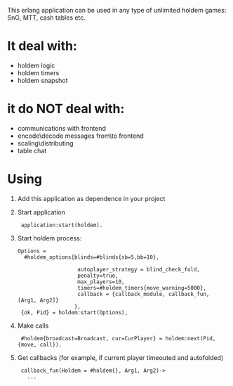 This erlang application can be used in any type of unlimited holdem games: SnG, MTT, cash tables etc. 

# It deal with:
* holdem logic
* holdem timers
* holdem snapshot

# it do NOT deal with:
* communications with frontend
* encode\decode messages from\to frontend
* scaling\distributing
* table chat

# Using

1.  Add this application as dependence in your project
2.  Start application

         application:start(holdem).

3.  Start holdem process:

        Options =
          #holdem_options{blinds=#blinds{sb=5,bb=10},
         
                           autoplayer_strategy = blind_check_fold,
                           penalty=true,
                           max_players=10,
                           timers=#holdem_timers{move_warning=5000},
                           callback = {callback_module, callback_fun, [Arg1, Arg2]}
                          },
         {ok, Pid} = holdem:start(Options),

4.  Make calls 

         #holdem{broadcast=Broadcast, cur=CurPlayer} = holdem:next(Pid, {move, call}).

5.  Get callbacks (for example, if current player timeouted and autofolded)

         callback_fun(Holdem = #holdem{}, Arg1, Arg2)->
           ...

